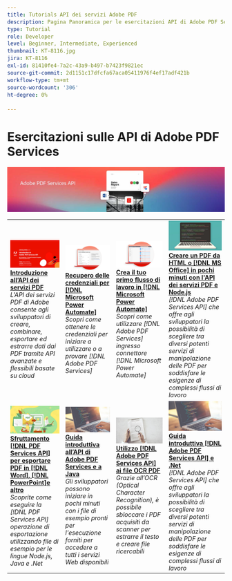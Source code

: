 ```yaml
---
title: Tutorials API dei servizi Adobe PDF
description: Pagina Panoramica per le esercitazioni API di Adobe PDF Services
type: Tutorial
role: Developer
level: Beginner, Intermediate, Experienced
thumbnail: KT-8116.jpg
jira: KT-8116
exl-id: 81410fe4-7a2c-43a9-b497-b7423f9821ec
source-git-commit: 2d1151c17dfcfa67aca05411976f4ef17adf421b
workflow-type: tm+mt
source-wordcount: '306'
ht-degree: 0%

---
```


# Esercitazioni sulle API di Adobe PDF Services

![Banner API per servizi PDF](../assets/pdfserviceshero.jpg)

<table style="table-layout:fixed">
<tr>
 <td>
   <a href="https://experienceleague.adobe.com/docs/adobe-developers-live-events/events/2021/oct2021/pdf-services-api.html">
      <img alt="Introduzione all’API dei servizi PDF" src="assets/introduction_1280.png" />
   </a>
    <div>
   <a href="https://experienceleague.adobe.com/docs/adobe-developers-live-events/events/2021/oct2021/pdf-services-api.html"><strong>Introduzione all’API dei servizi PDF</strong></a>
    </div>
    <em>L'API dei servizi PDF di Adobe consente agli sviluppatori di creare, combinare, esportare ed estrarre dati dai PDF tramite API avanzate e flessibili basate su cloud</em>
    <br>
  </td>
  <td>
   <a href="getting-credentials-power-automate.md">
      <img alt="Ottenere le credenziali per Microsoft Power Automate" src="assets/createcredentials_1280.png" />
   </a>
    <div>
   <a href="getting-credentials-power-automate.md"><strong>Recupero delle credenziali per [!DNL Microsoft Power Automate]</strong></a>
    </div>
    <em>Scopri come ottenere le credenziali per iniziare a utilizzare o a provare [!DNL Adobe PDF Services]</em>
    <br>
  </td>
  <td>
   <a href="create-workflow-power-automate.md">
      <img alt="Crea il tuo primo flusso di lavoro in Microsoft Power Automate" src="assets/firstflow_1280.png" />
   </a>
    <div>
   <a href="create-workflow-power-automate.md"><strong>Crea il tuo primo flusso di lavoro in [!DNL Microsoft Power Automate]</strong></a>
    </div>
    <em>Scopri come utilizzare [!DNL Adobe PDF Services] ingresso connettore [!DNL Microsoft Power Automate]</em>
    <br>
  </td>
  <td>
   <a href="createpdffromhtml.md">
      <img alt="Crea un PDF da HTML o MS Office in pochi minuti con l&apos;API PDF Services e Node.js" src="assets/PDFServices_GettingStartedNode_thumb.jpg" />
   </a>
    <div>
   <a href="createpdffromhtml.md"><strong>Creare un PDF da HTML o [!DNL MS Office] in pochi minuti con l'API dei servizi PDF e Node.js</strong></a>
    </div>
    <em>[!DNL Adobe PDF Services API] che offre agli sviluppatori la possibilità di scegliere tra diversi potenti servizi di manipolazione delle PDF per soddisfare le esigenze di complessi flussi di lavoro</em>
    <br>
  </td>
</tr>
<tr>
  <td>
   <a href="exportpdf.md">
      <img alt="Uso dell’API dei servizi PDF per esportare PDF in Word, PowerPoint e altro" src="assets/PDFServices_ExportPDF_thumb.jpg" />
   </a>
    <div>
   <a href="exportpdf.md"><strong>Sfruttamento [!DNL PDF Services API] per esportare PDF in [!DNL Word], [!DNL PowerPoint]e altro</strong></a>
    </div>
    <em>Scoprite come eseguire la [!DNL PDF Services API] operazione di esportazione utilizzando file di esempio per le lingue Node.js, Java e .Net</em>
    <br>
  </td>
   <td>
   <a href="gettingstartedjava.md">
      <img alt="Guida introduttiva all’API di Adobe PDF Services e a Java" src="assets/PDFServices_GettingStartedJAVA_thumb.jpg" />
   </a>
    <div>
   <a href="gettingstartedjava.md"><strong>Guida introduttiva all’API di Adobe PDF Services e a Java</strong></a>
    </div>
    <em>Gli sviluppatori possono iniziare in pochi minuti con i file di esempio pronti per l'esecuzione forniti per accedere a tutti i servizi Web disponibili</em>
    <br>
  </td>
   <td>
   <a href="ocr.md">
      <img alt="Uso dell’API dei servizi Adobe PDF per i file PDF OCR" src="assets/PDFServices_OCR_Thumb.jpg" />
   </a>
    <div>
   <a href="ocr.md"><strong>Utilizzo [!DNL Adobe PDF Services API] ai file OCR PDF</strong></a>
    </div>
    <em>Grazie all’OCR (Optical Character Recognition), è possibile sbloccare i PDF acquisiti da scanner per estrarre il testo e creare file ricercabili</em>
    <br>
  </td>
  <td>
   <a href="gettingstartednet.md">
      <img alt="Guida introduttiva all’API dei servizi Adobe PDF e a .Net" src="assets/PDFServices_GettingStartedNET_thumb.jpg" />
   </a>
    <div>
   <a href="gettingstartednet.md"><strong>Guida introduttiva [!DNL Adobe PDF Services API] e .Net</strong></a>
    </div>
    <em>[!DNL Adobe PDF Services API] che offre agli sviluppatori la possibilità di scegliere tra diversi potenti servizi di manipolazione delle PDF per soddisfare le esigenze di complessi flussi di lavoro</em>
    <br>
  </td>
</tr>
</table>
